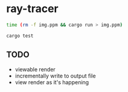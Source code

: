 # ray-tracer

```bash
time (rm -f img.ppm && cargo run > img.ppm)

cargo test
```

## TODO

- viewable render
- incrementally write to output file
- view render as it's happening
